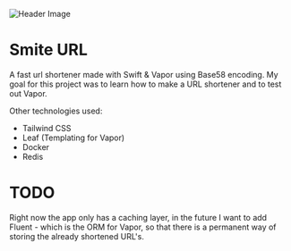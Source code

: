![Header Image](./.github/smite-url-header.png)


# Smite URL

A fast url shortener made with Swift & Vapor using Base58 encoding. My goal for this project was to learn how to make a URL shortener and to test out Vapor.

Other technologies used:
- Tailwind CSS
- Leaf (Templating for Vapor)
- Docker
- Redis


# TODO
Right now the app only has a caching layer, in the future I want to add Fluent - which is the ORM for Vapor, so that there is a permanent way of storing the already shortened URL's.
